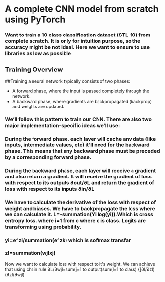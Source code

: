 # A complete CNN model from  scratch using PyTorch

### Want to train a 10 class classification dataset (STL-10) from complete scratch. It is only for intuition purpose, so the accuracy might be not ideal. Here we want to ensure to use libraries as low as possible

## Training Overview
##Training a neural network typically consists of two phases:

- A forward phase, where the input is passed completely through the network.
- A backward phase, where gradients are backpropagated (backprop) and weights are updated.
### We’ll follow this pattern to train our CNN. There are also two major implementation-specific ideas we’ll use:

### During the forward phase, each layer will cache any data (like inputs, intermediate values, etc) it’ll need for the backward phase. This means that any backward phase must be preceded by a corresponding forward phase.
### During the backward phase, each layer will receive a gradient and also return a gradient. It will receive the gradient of loss with respect to its outputs ∂out/∂L and return the gradient of loss with respect to its inputs ∂in/∂L

### We have to calculate the derivative of the loss with respect of weight and biases. We have to backpropagate the loss where we can calculate it. L=-summation(Yi log(yi)).Which is cross entropy loss. where i=1 from c where c is class. Logits are transforming using probability. 

### yi=e^zi/summation(e^zk) which is softmax transfar
### zl=summation(wjlxj) 

Now we want to calculate loss with respect to it's weight. We can achieve that using chain rule
∂L/∂wjl=sum(j=1 to output)sum(l=1 to class) {[∂l/∂zl) (∂zl/∂wjl)
